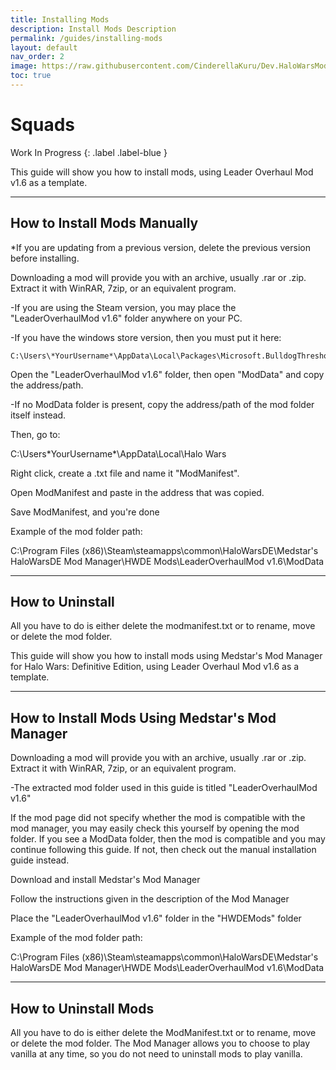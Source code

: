 ```yaml
---
title: Installing Mods
description: Install Mods Description
permalink: /guides/installing-mods
layout: default
nav_order: 2
image: https://raw.githubusercontent.com/CinderellaKuru/Dev.HaloWarsModding/master/resources/images/metadata/header.png
toc: true
---
```


# Squads

Work In Progress
{: .label .label-blue }

This guide will show you how to install mods, using Leader Overhaul Mod v1.6 as a template.

***
<a name="HowToInstall"></a>
## How to Install Mods Manually

*If you are updating from a previous version, delete the previous version before installing.

Downloading a mod will provide you with an archive, usually .rar or .zip. Extract it with WinRAR, 7zip, or an equivalent program.

  -If you are using the Steam version, you may place the "LeaderOverhaulMod v1.6" folder anywhere on your PC. 

  -If you have the windows store version, then you must put it here:

    C:\Users\*YourUsername*\AppData\Local\Packages\Microsoft.BulldogThreshold_8wekyb3d8bbwe\LocalState

Open the "LeaderOverhaulMod v1.6" folder, then open "ModData" and copy the address/path. 
  
  -If no ModData folder is present, copy the address/path of the mod folder itself instead.

Then, go to:

C:\Users\*YourUsername*\AppData\Local\Halo Wars

Right click, create a .txt file and name it "ModManifest".

Open ModManifest and paste in the address that was copied.

Save ModManifest, and you're done

Example of the mod folder path:

C:\Program Files (x86)\Steam\steamapps\common\HaloWarsDE\Medstar's HaloWarsDE Mod Manager\HWDE Mods\LeaderOverhaulMod v1.6\ModData


***
<a name="HowToUninstall"></a>
## How to Uninstall

All you have to do is either delete the modmanifest.txt or to rename, move or delete the mod folder.


This guide will show you how to install mods using Medstar's Mod Manager for Halo Wars: Definitive Edition, using Leader Overhaul Mod v1.6 as a template.

***
<a name="HowToInstall"></a>
## How to Install Mods Using Medstar's Mod Manager

Downloading a mod will provide you with an archive, usually .rar or .zip. Extract it with WinRAR, 7zip, or an equivalent program.

  -The extracted mod folder used in this guide is titled "LeaderOverhaulMod v1.6"
  
If the mod page did not specify whether the mod is compatible with the mod manager, you may easily check this yourself by opening the mod folder. If you see a ModData folder, then the mod is compatible and you may continue following this guide. If not, then check out the manual installation guide instead.

Download and install Medstar's Mod Manager

Follow the instructions given in the description of the Mod Manager

Place the "LeaderOverhaulMod v1.6" folder in the "HWDEMods" folder

Example of the mod folder path:

C:\Program Files (x86)\Steam\steamapps\common\HaloWarsDE\Medstar's HaloWarsDE Mod Manager\HWDE Mods\LeaderOverhaulMod v1.6\ModData

***
<a name="HowToUninstall"></a>
## How to Uninstall Mods

All you have to do is either delete the ModManifest.txt or to rename, move or delete the mod folder. The Mod Manager allows you to choose to play vanilla at any time, so you do not need to uninstall mods to play vanilla.
